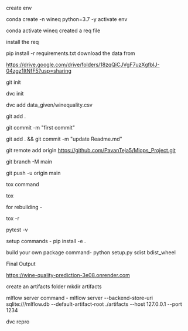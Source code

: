 create env

conda create -n wineq python=3.7 -y
activate env

conda activate wineq
created a req file

install the req

pip install -r requirements.txt
download the data from

https://drive.google.com/drive/folders/18zqQiCJVgF7uzXgfbIJ-04zgz1ItNfF5?usp=sharing

git init

dvc init

dvc add data_given/winequality.csv

git add .

git commit -m "first commit"

git add . && git commit -m "update Readme.md"

git remote add origin https://github.com/PavanTeja5/Mlops_Project.git

git branch -M main

git push -u origin main 

tox command

tox

for rebuilding -

tox -r

pytest -v

setup commands -
pip install -e .

build your own package command-
python setup.py sdist bdist_wheel


Final Output

https://wine-quality-prediction-3e08.onrender.com

create an artifacts folder
mkdir artifacts

mlflow server command -
  mlflow server --backend-store-uri sqlite:///mlflow.db --default-artifact-root ./artifacts --host 127.0.0.1 --port 1234

dvc repro
